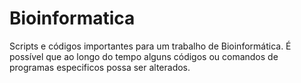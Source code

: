 # Bioinformatica
Scripts e códigos importantes para um trabalho de Bioinformática. É possível que ao longo do tempo alguns códigos ou comandos de programas especificos possa ser alterados.
